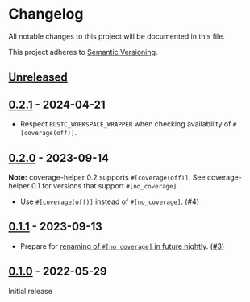 # Changelog

All notable changes to this project will be documented in this file.

This project adheres to [Semantic Versioning](https://semver.org).

<!--
Note: In this file, do not use the hard wrap in the middle of a sentence for compatibility with GitHub comment style markdown rendering.
-->

## [Unreleased]

## [0.2.1] - 2024-04-21

- Respect `RUSTC_WORKSPACE_WRAPPER` when checking availability of `#[coverage(off)]`.

## [0.2.0] - 2023-09-14

**Note:** coverage-helper 0.2 supports `#[coverage(off)]`.
See coverage-helper 0.1 for versions that support `#[no_coverage]`.

- Use [`#[coverage(off)]`](https://github.com/rust-lang/rust/pull/114656) instead of `#[no_coverage]`. ([#4](https://github.com/taiki-e/coverage-helper/pull/4))

## [0.1.1] - 2023-09-13

- Prepare for [renaming of `#[no_coverage]` in future nightly](https://github.com/rust-lang/rust/pull/114656). ([#3](https://github.com/taiki-e/coverage-helper/pull/3))

## [0.1.0] - 2022-05-29

Initial release

[Unreleased]: https://github.com/taiki-e/coverage-helper/compare/v0.2.1...HEAD
[0.2.1]: https://github.com/taiki-e/coverage-helper/compare/v0.2.0...v0.2.1
[0.2.0]: https://github.com/taiki-e/coverage-helper/compare/v0.1.1...v0.2.0
[0.1.1]: https://github.com/taiki-e/coverage-helper/compare/v0.1.0...v0.1.1
[0.1.0]: https://github.com/taiki-e/coverage-helper/releases/tag/v0.1.0
